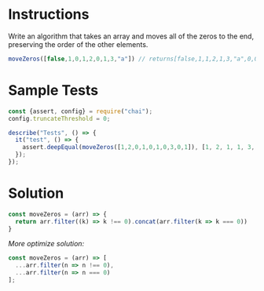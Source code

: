 # **Instructions**

Write an algorithm that takes an array and moves all of the zeros to the end, preserving the order of the other elements.

```js
moveZeros([false,1,0,1,2,0,1,3,"a"]) // returns[false,1,1,2,1,3,"a",0,0]
```

# **Sample Tests**

```js
const {assert, config} = require("chai");
config.truncateThreshold = 0;

describe("Tests", () => {
  it("test", () => {
    assert.deepEqual(moveZeros([1,2,0,1,0,1,0,3,0,1]), [1, 2, 1, 1, 3, 1, 0, 0, 0, 0]);
  });
});
```

# **Solution**

```js
const moveZeros = (arr) => {
  return arr.filter((k) => k !== 0).concat(arr.filter(k => k === 0))
}
```

*More optimize solution:*

```js
const moveZeros = (arr) => [
  ...arr.filter(n => n !== 0),
  ...arr.filter(n => n === 0)
];
```